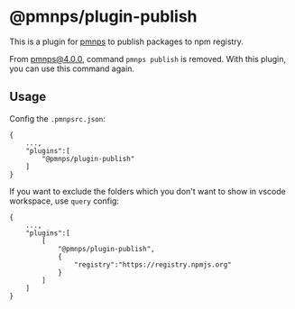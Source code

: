 # @pmnps/plugin-publish

This is a plugin for [pmnps](https://github.com/pmnps/pmnps) to publish packages to npm registry.

From pmnps@4.0.0, command `pmnps publish` is removed. With this plugin, you can use this command again.

## Usage

Config the `.pmnpsrc.json`:

```
{
    ...,
    "plugins":[
        "@pmnps/plugin-publish"
    ]
}
```

If you want to exclude the folders which you don't want to show in vscode workspace, use `query` config:

```
{
    ...,
    "plugins":[
        [
            "@pmnps/plugin-publish",
            {
                "registry":"https://registry.npmjs.org"
            }
        ]
    ]
}
```